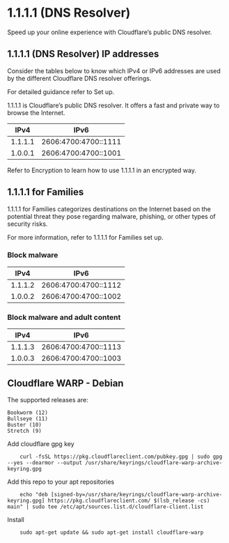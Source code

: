 # 1.1.1.1 (DNS Resolver)
Speed up your online experience with Cloudflare’s public DNS resolver.

## 1.1.1.1 (DNS Resolver) IP addresses

Consider the tables below to know which IPv4 or IPv6 addresses are used by the different Cloudflare DNS resolver offerings.

For detailed guidance refer to Set up.

1.1.1.1 is Cloudflare’s public DNS resolver. It offers a fast and private way to browse the Internet.

| IPv4	| IPv6 |
|-------|------|
|1.1.1.1|2606:4700:4700::1111|
|1.0.0.1|2606:4700:4700::1001|

Refer to Encryption to learn how to use 1.1.1.1 in an encrypted way.

## 1.1.1.1 for Families
1.1.1.1 for Families categorizes destinations on the Internet based on the potential threat they pose regarding malware, phishing, or other types of security risks.

For more information, refer to 1.1.1.1 for Families set up.

### Block malware
|IPv4 | IPv6 |
|-------|----|
|1.1.1.2|2606:4700:4700::1112|
|1.0.0.2|2606:4700:4700::1002|

### Block malware and adult content
|IPv4 | IPv6 |
|-------|----|
|1.1.1.3|2606:4700:4700::1113|
|1.0.0.3|2606:4700:4700::1003|

## Cloudflare WARP - Debian
The supported releases are:

    Bookworm (12)
    Bullseye (11)
    Buster (10)
    Stretch (9)

Add cloudflare gpg key

```
    curl -fsSL https://pkg.cloudflareclient.com/pubkey.gpg | sudo gpg --yes --dearmor --output /usr/share/keyrings/cloudflare-warp-archive-keyring.gpg
```

Add this repo to your apt repositories
```
    echo "deb [signed-by=/usr/share/keyrings/cloudflare-warp-archive-keyring.gpg] https://pkg.cloudflareclient.com/ $(lsb_release -cs) main" | sudo tee /etc/apt/sources.list.d/cloudflare-client.list
```
Install
```
    sudo apt-get update && sudo apt-get install cloudflare-warp
```
